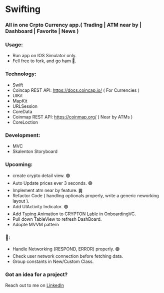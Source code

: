 # Swifting

<!-- # Read me Credit 💪🏾: [Erick Sanchez](https://github.com/mdrame/My-Simple-App) -->
<!-- # Welcome to Crypton!
<img src="/assets/V1.1.png" width="300px" height="600px" align="left">
<img src="/assets/V1.1DarkMode.png" width="300px" height="600px" > -->
### All in one Crpto Currency app.( Trading |  ATM near by | Dashboard | Favorite | News  )

### Usage:
* Run app on IOS Simulator only.
* Fell free to fork, and go ham 😤.

### Technology:
* Swift
* Coincap REST API: https://docs.coincap.io/ ( For Currencies )
* UIKit 
* MapKit
* URLSession
* CoreData
* Coinmap REST API: https://coinmap.org/ ( Near by ATMs )
* CoreLoction

### Development:
* MVC
* Skalenton Storyboard

### Upcoming:
- create crypto detail view. 🟢
- Auto Update prices ever 3 seconds. 🟢
- Implement atm near by feature. ䷫
- Refactor Code ( handling optionals properly, write a generic neworking layout ).
- Add UIActivity Indicator. 🟢
- Add Typing Animation to CRYPTON Lable in OnboardingVC.
- Pull down TableView to refresh DashBoard.
- Adopte MVVM pattern 


### 🐞:
- Handle Networking (RESPOND, ERROR) properly. 🟢
- Check user network connection before fetching data.
- Group constants in New/Custom Class.

### Got an idea for a project?
Reach out to me on [LinkedIn](https://www.linkedin.com/in/mohammed-drame-273b17191/) 

